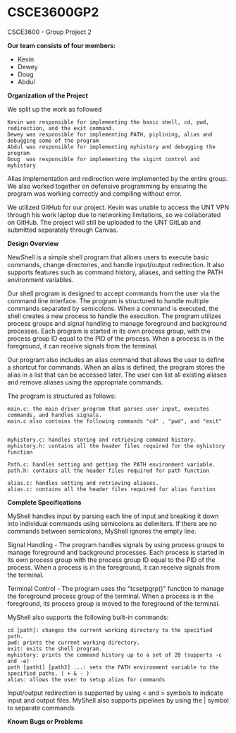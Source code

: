 # CSCE3600GP2

CSCE3600 - Group Project 2

**Our team consists of four members:**

 

 - Kevin   
 -  Dewey
 -  Doug    
 - Abdul

**Organization of the Project**

We split up the work as followed

    Kevin was responsible for implementing the basic shell, cd, pwd, redirection, and the exit command.
    Dewey was responsible for implementing PATH, piplining, alias and debugging some of the program
    Abdul was responsible for implementing myhistory and debugging the program
    Doug  was responsible for implementing the sigint control and myhistory
    
  Alias implementation and redirection were implemented by the entire group. We also worked together on defensive programming by ensuring the program was working correctly and compiling without error.

We utilized GitHub for our project. Kevin was unable to access the UNT VPN through his work laptop due to networking limitations, so we collaborated on GitHub. The project will still be uploaded to the UNT GitLab and submitted separately through Canvas.

**Design Overview**


NewShell is a simple shell program that allows users to execute basic commands, change directories, and handle input/output redirection. It also supports features such as command history, aliases, and setting the PATH environment variables.

Our shell program is designed to accept commands from the user via the command line interface. The program is structured to handle multiple commands separated by semicolons. When a command is executed, the shell creates a new process to handle the execution. The program utilizes process groups and signal handling to manage foreground and background processes. Each program is started in its own process group, with the process group ID equal to the PID of the process. When a process is in the foreground, it can receive signals from the terminal.

Our program also includes an alias command that allows the user to define a shortcut for commands. When an alias is defined, the program stores the alias in a list that can be accessed later. The user can list all existing aliases and remove aliases using the appropriate commands.


The program is structured as follows:

    main.c: the main driver program that parses user input, executes commands, and handles signals. 
    main.c also contains the following commands "cd" , "pwd", and "exit"
      
    
    myhistory.c: handles storing and retrieving command history.
    myhistory.h: contains all the header files required for the myhistory function
    
    Path.c: handles setting and getting the PATH environment variable.
    path.h: contains all the header files required for path function
    
    alias.c: handles setting and retrieving aliases.
    alias.c: contains all the header files required for alias function

**Complete Specifications**

MyShell handles input by parsing each line of input and breaking it down into individual commands using semicolons as delimiters. If there are no commands between semicolons, MyShell ignores the empty line.

Signal Handling - The program handles signals by using process groups to manage foreground and background processes. Each process is started in its own process group with the process group ID equal to the PID of the process. When a process is in the foreground, it can receive signals from the terminal.

Terminal Control - The program uses the "tcsetpgrp()" function to manage the foreground process group of the terminal. When a process is in the foreground, its process group is moved to the foreground of the terminal.



 MyShell also supports the following built-in commands:

    cd [path]: changes the current working directory to the specified path.
    pwd: prints the current working directory.
    exit: exits the shell program.
    myhistory: prints the command history up to a set of 20 (supports -c and -e)
    path [path1] [path2] ...: sets the PATH environment variable to the specified paths. ( + & - )
    alias: allows the user to setup alias for commands

Input/output redirection is supported by using < and > symbols to indicate input and output files.
 MyShell also supports pipelines by using the | symbol to separate commands.



**Known Bugs or Problems**


